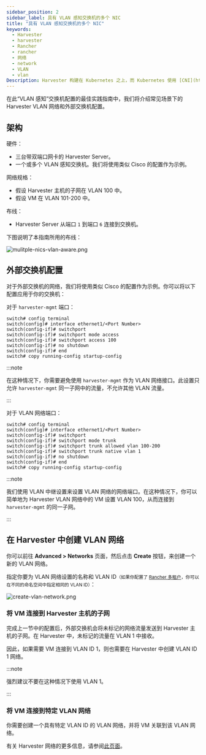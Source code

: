 ```yaml
---
sidebar_position: 2
sidebar_label: 具有 VLAN 感知交换机的多个 NIC
title: "具有 VLAN 感知交换机的多个 NIC"
keywords:
  - Harvester
  - harvester
  - Rancher
  - rancher
  - 网络
  - network
  - VLAN
  - vlan
Description: Harvester 构建在 Kubernetes 之上，而 Kubernetes 使用 [CNI](https://github.com/containernetworking/cni) 作为网络提供商和 Kubernetes Pod 网络之间的接口。因此，我们也基于 CNI 实现 Harvester 网络。此外，Harvester UI 集成了网络配置，来实现用户友好的虚拟机网络配置。
---
```


在此“VLAN 感知”交换机配置的最佳实践指南中，我们将介绍常见场景下的 Harvester VLAN 网络和外部交换机配置。

## 架构

硬件：

- 三台带双端口网卡的 Harvester Server。
- 一个或多个 VLAN 感知交换机。我们将使用类似 Cisco 的配置作为示例。

网络规格：

- 假设 Harvester 主机的子网在 VLAN 100 中。
- 假设 VM 在 VLAN 101-200 中。

布线：

- Harvester Server 从端口 `1` 到端口 `6` 连接到交换机。

下图说明了本指南所用的布线：

![mulitple-nics-vlan-aware.png](/img/v1.0/networking/best-practice/mulitple-nics-vlan-aware.png)

## 外部交换机配置

对于外部交换机的网络，我们将使用类似 Cisco 的配置作为示例。你可以将以下配置应用于你的交换机：


对于 `harvester-mgmt` 端口：
```
switch# config terminal
switch(config)# interface ethernet1/<Port Number>
switch(config-if)# switchport
switch(config-if)# switchport mode access
switch(config-if)# switchport access 100
switch(config-if)# no shutdown
switch(config-if)# end
switch# copy running-config startup-config
```

:::note

在这种情况下，你需要避免使用 `harvester-mgmt` 作为 VLAN 网络接口。此设置只允许 `harvester-mgmt` 同一子网中的流量，不允许其他 VLAN 流量。

:::

对于 VLAN 网络端口：
```
switch# config terminal
switch(config)# interface ethernet1/<Port Number>
switch(config-if)# switchport
switch(config-if)# switchport mode trunk
switch(config-if)# switchport trunk allowed vlan 100-200
switch(config-if)# switchport trunk native vlan 1
switch(config-if)# no shutdown
switch(config-if)# end
switch# copy running-config startup-config
```

:::note

我们使用 VLAN 中继设置来设置 VLAN 网络的网络端口。在这种情况下，你可以简单地为 Harvester VLAN 网络中的 VM 设置 VLAN 100，从而连接到 `harvester-mgmt` 的同一子网。

:::

## 在 Harvester 中创建 VLAN 网络

你可以前往 **Advanced > Networks** 页面，然后点击 **Create** 按钮，来创建一个新的 VLAN 网络。

指定你要为 VLAN 网络设置的名称和 VLAN ID<small>（如果你配置了 [Rancher 多租户](../../rancher/virtualization-management.md#多租户)，你可以在不同的命名空间中指定相同的 VLAN ID）</small>：

![create-vlan-network.png](/img/v1.0/networking/best-practice/create-network.png)

### 将 VM 连接到 Harvester 主机的子网

完成上一节中的配置后，外部交换机会将未标记的网络流量发送到 Harvester 主机的子网。在 Harvester 中，未标记的流量在 VLAN 1 中接收。

因此，如果需要 VM 连接到 VLAN ID 1，则也需要在 Harvester 中创建 VLAN ID 1 网络。

:::note

强烈建议不要在这种情况下使用 VLAN 1。

:::

### 将 VM 连接到特定 VLAN 网络

你需要创建一个具有特定 VLAN ID 的 VLAN 网络，并将 VM 关联到该 VLAN 网络。

有关 Harvester 网络的更多信息，请参阅[此页面](../harvester-network.md)。
